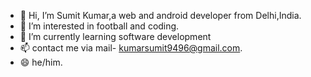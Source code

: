 - 👋 Hi, I’m Sumit Kumar,a web and android developer from Delhi,India. 
- 👀 I’m interested in football and coding.
- 🌱 I’m currently learning software development
- 📫 contact me via mail- kumarsumit9496@gmail.com.
- 😄 he/him.

<!---
Sumit-666/Sumit-666 is a ✨ special ✨ repository because its `README.md` (this file) appears on your GitHub profile.
You can click the Preview link to take a look at your changes.
--->
